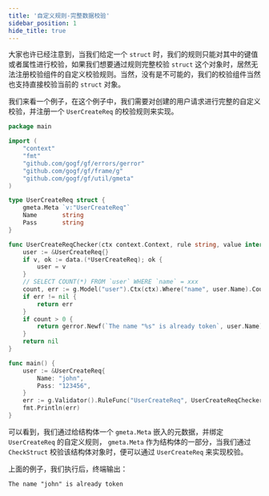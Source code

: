 ```yaml
---
title: '自定义规则-完整数据校验'
sidebar_position: 1
hide_title: true
---
```


大家也许已经注意到，当我们给定一个 `struct` 时，我们的规则只能对其中的键值或者属性进行校验，如果我们想要通过规则完整校验 `struct` 这个对象时，居然无法注册校验组件的自定义校验规则。当然，没有是不可能的，我们的校验组件当然也支持直接校验当前的 `struct` 对象。

我们来看一个例子，在这个例子中，我们需要对创建的用户请求进行完整的自定义校验，并注册一个 `UserCreateReq` 的校验规则来实现。

```go
package main

import (
    "context"
    "fmt"
    "github.com/gogf/gf/errors/gerror"
    "github.com/gogf/gf/frame/g"
    "github.com/gogf/gf/util/gmeta"
)

type UserCreateReq struct {
    gmeta.Meta `v:"UserCreateReq"`
    Name       string
    Pass       string
}

func UserCreateReqChecker(ctx context.Context, rule string, value interface{}, message string, data interface{}) error {
    user := &UserCreateReq{}
    if v, ok := data.(*UserCreateReq); ok {
        user = v
    }
    // SELECT COUNT(*) FROM `user` WHERE `name` = xxx
    count, err := g.Model("user").Ctx(ctx).Where("name", user.Name).Count()
    if err != nil {
        return err
    }
    if count > 0 {
        return gerror.Newf(`The name "%s" is already token`, user.Name)
    }
    return nil
}

func main() {
    user := &UserCreateReq{
        Name: "john",
        Pass: "123456",
    }
    err := g.Validator().RuleFunc("UserCreateReq", UserCreateReqChecker).CheckStruct(user)
    fmt.Println(err)
}
```

可以看到，我们通过给结构体一个 `gmeta.Meta` 嵌入的元数据，并绑定 `UserCreateReq` 的自定义规则， `gmeta.Meta` 作为结构体的一部分，当我们通过 `CheckStruct` 校验该结构体对象时，便可以通过 `UserCreateReq` 来实现校验。

上面的例子，我们执行后，终端输出：

```
The name "john" is already token
```